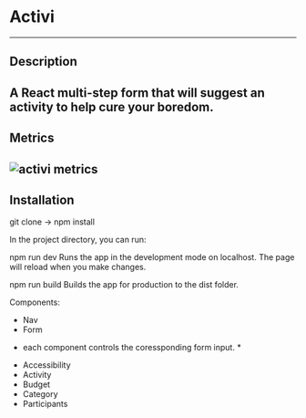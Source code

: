 # Activi
---
## Description
A React multi-step form that will suggest an activity to help cure your boredom.
---
## Metrics
 ![activi metrics](https://i.ibb.co/smgyLqC/activi-metrics.png)
---
## Installation
git clone -> npm install

In the project directory, you can run:

npm run dev
Runs the app in the development mode on localhost. The page will reload when you make changes.

npm run build
Builds the app for production to the dist folder.

Components:
- Nav
- Form 
 * each component controls the coressponding form input. *
- Accessibility
- Activity
- Budget
- Category
- Participants
